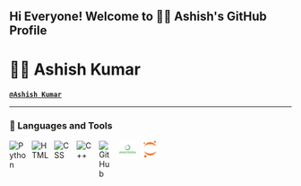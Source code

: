 ## Hi Everyone! Welcome to 🏄‍♂️ Ashish's GitHub Profile

# 🏄‍♂️ Ashish Kumar 

<a href= "https://www.facebook.com/ashishkumaravro/">**`@Ashish Kumar`**</a>

<!-- 
Github Profile Visitors Count
<a href="https://github.com/ashihskumaravro/github-profile-views-counter">
    <img src="https://komarev.com/ghpvc/?username=ashihskumaravro&style=for-the-badge">
</a>


[GitHub Profile Views Counter]: https://github.com/ashihshkumaravro/github-profile-views-counter

![](https://hit.yhype.me/github/profile?user_id=1849174) -->





<!--    <p align="left">
      <a href="https://www.youtube.com/c/jabedkhanjb?sub_confirmation=1">
         <img alt="youtube subscribers" title="Subscribe to my YouTube channel" src="https://custom-icon-badges.demolab.com/youtube/channel/subscribers/UCUv26lxPr2DHb8Tps-A5FVw?color=%23E05D44&label=SUBSCRIBE&logo=video&logoColor=white&style=for-the-badge&labelColor=CE4630"/></a> 
      <a href="https://www.youtube.com/c/jabedkhanjb">
         <img alt="youtube views" title="YouTube views" src="https://custom-icon-badges.demolab.com/youtube/channel/views/UCUv26lxPr2DHb8Tps-A5FVw?color=%23E1AD0E&logo=eye&logoColor=white&style=for-the-badge&labelColor=C79600"/></a> 
      <a href="https://github.com/jabedkhanjb?tab=followers">
         <img alt="followers" title="Follow me on Github" src="https://custom-icon-badges.demolab.com/github/followers/jabedkhanjb?color=236ad3&labelColor=1155ba&style=for-the-badge&logo=person-add&label=Follow&logoColor=white"/></a>
      <a href="https://github.com/jabedkhanjb?tab=repositories&sort=stargazers">
         <img alt="total stars" title="Total stars on GitHub" src="https://custom-icon-badges.demolab.com/github/stars/jabedkhanjb?color=55960c&style=for-the-badge&labelColor=488207&logo=star"/></a> -->
   
<!--    Github Visitors count
   
   ![](https://komarev.com/ghpvc/?jabedkhanjb=your-github-jabedkhanjb)
   ![](https://komarev.com/ghpvc/?jabedkhanjb=your-github-jabedkhanjb&label=PROFILE+VIEWS) -->
   

---


### 🧰 Languages and Tools

<img align="left" alt="Python" width="30px" style="padding-right:10px;" src="https://cdn.jsdelivr.net/gh/devicons/devicon/icons/python/python-plain.svg" />
<img align="left" alt="HTML" width="30px" style="padding-right:10px;" src="https://cdn.jsdelivr.net/gh/devicons/devicon/icons/html5/html5-plain.svg" />
<img align="left" alt="CSS" width="30px" style="padding-right:10px;" src="https://cdn.jsdelivr.net/gh/devicons/devicon/icons/css3/css3-plain.svg" />
<img align="left" alt="C++" width="30px" style="padding-right:10px;" src="https://cdn.jsdelivr.net/gh/devicons/devicon/icons/cplusplus/cplusplus-line.svg" />
<img align="left" alt="GitHub" width="26px" src="https://user-images.githubusercontent.com/3369400/139447912-e0f43f33-6d9f-45f8-be46-2df5bbc91289.png" style="padding-right:10px;" />
<img align="left" alt="Anaconda" width="30px" style="padding-right:10px;" src="https://github.com/devicons/devicon/blob/v2.15.1/icons/anaconda/anaconda-original-wordmark.svg" />
<img align="left" alt="Jupyter" width="30px" style="padding-right:10px;" src="https://github.com/devicons/devicon/blob/v2.15.1/icons/jupyter/jupyter-plain.svg" />
    
<!--
<img align="left" alt="Linux" width="30px" style="padding-right:10px;" src="https://cdn.jsdelivr.net/gh/devicons/devicon/icons/linux/linux-original.svg" />
  -->

   <br/>
   <br/>
   
    
    
<!-- <a href="https://allmylinks.com/jabedkhanjb"><img align="center" src="https://github-readme-stats.vercel.app/api/top-langs/?username=jabedkhanjb&layout=compact&theme=buefy&hide_border=true" /></a>   -->
    
<!-- ![Jabed's GitHub stats](https://github-readme-stats.vercel.app/api/top-langs/?username=jabedkhanjb&show_icons=true&theme=radical) 
    -->
<!-- **validation expired** ![Jabed's GitHub stats](https://github-readme-stats.vercel.app/api/top-langs/?username=jabedkhanjb&show_icons=true&theme=radical) -->
      
 
<!-- <summary><h3>📊 Github Stats and Activity</h3></summary>
   
    
    
![Jabed's GitHub stats](https://github-readme-stats.vercel.app/api?username=jabedkhanjb&show_icons=true&theme=gruvbox)
    

   
<h3>🔥 Streak Stats</h3>
<a href="https://www.youtube.com/c/jabedkhanjb">
      <img title="🔥 Get streak stats for your profile at git.io/streak-stats" alt="jabedkhanjb's streak" src="https://streak-stats.demolab.com/?user=jabedkhanjb&theme=monokai-metallian&hide_border=true"/>
    </a>
    

<h3>📅 Monthly Acitivities</h3>
  
<a href="https://github.com/jabedkhanjb" target = "_blank"><img alt="jabedkhanjb's Activity Graph" src="https://github-readme-activity-graph.cyclic.app/graph/?username=jabedkhanjb&bg_color=1F222E&color=F8D866&line=F85D7F&point=FFFFFF&hide_border=true" /></a>

<h3>🎖 Achievement </h3>
<a href="https://www.hackerrank.com/certificates/464050961833" target="_blank"> <img src="/IMG/canvas.png" alt="HackerRank Certificate" "> </a>
 -->
